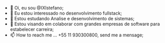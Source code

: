 - 👋 Oi, eu sou @IXIstefano;
- 👀 Eu  estou interessado no desenvolvimento fullstack;
- 🌱 Estou estudando Analise e desenvolvimento de sistemas;
- 💞️ Estou visando em colaborar com grandes empresas de software para estabelecer carreira;
- 📫 How to reach me ... +55 11 930300800, send me a mensage;

<!---
IXIstefano/IXIstefano is a ✨ special ✨ repository because its `README.md` (this file) appears on your GitHub profile.
You can click the Preview link to take a look at your changes.
--->
